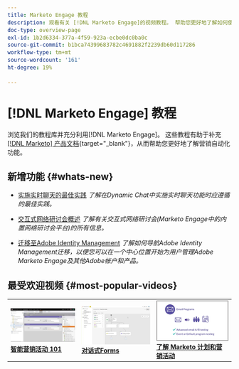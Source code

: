 ```yaml
---
title: Marketo Engage 教程
description: 观看有关 [!DNL Marketo Engage]的视频教程。 帮助您更好地了解如何使用营销自动化等功能。
doc-type: overview-page
exl-id: 1b2d6334-377a-4f59-923a-ecbe0dc0ba0c
source-git-commit: b1bca74399683782c4691882f2239db60d117286
workflow-type: tm+mt
source-wordcount: '161'
ht-degree: 19%

---
```


# [!DNL Marketo Engage] 教程

浏览我们的教程库并充分利用[!DNL Marketo Engage]。 这些教程有助于补充[[!DNL Marketo] 产品文档](https://experienceleague.adobe.com/docs/marketo/using/home.html?lang=zh-Hans){target="_blank"}，从而帮助您更好地了解营销自动化功能。

<!-- <div id="recs-overview-body-1"></div>
<div id="recs-overview-body-2"></div>
<div id="recs-overview-body-3"></div>
<div id="recs-overview-body-4"></div>
<div id="recs-overview-body-5"></div>
<div id="recs-overview-body-6"></div> -->

## 新增功能 {#whats-new}

* [实施实时聊天的最佳实践](https://experienceleague.adobe.com/en/docs/marketo-learn/tutorials/dynamic-chat/live-chat-best-practices.md)
  _了解在Dynamic Chat中实施实时聊天功能时应遵循的最佳实践。_

* [交互式网络研讨会概述](https://experienceleague.adobe.com/en/docs/marketo-learn/tutorials/events/interactive-webinars-overview)
  _了解有关交互式网络研讨会(Marketo Engage中的内置网络研讨会平台)的所有信息。_

* [迁移至Adobe Identity Management](https://experienceleague.adobe.com/en/docs/marketo-learn/tutorials/fundamentals/migrating-to-adobe-identity-management)
  _了解如何导航Adobe Identity Management迁移，以便您可以在一个中心位置开始为用户管理Adobe Marketo Engage及其他Adobe帐户和产品。_

## 最受欢迎视频 {#most-popular-videos}

<table>
<tr>
<td>
<a href="https://experienceleague.adobe.com/zh-hans/docs/marketo-learn/tutorials/programs-and-campaigns/smart-campaigns-101"><img alt="Smart Campaigns 101的缩略图图像" src="assets/tutorials-homepage-1.png"></a>
<div><a href="https://experienceleague.adobe.com/zh-hans/docs/marketo-learn/tutorials/programs-and-campaigns/smart-campaigns-101"><strong>智能营销活动 101</strong></a></div>
</td>
<td>
<a href="https://experienceleague.adobe.com/en/docs/marketo-learn/tutorials/dynamic-chat/conversational-forms"><img alt="对话Forms的缩略图图像" src="assets/tutorials-homepage-2.png"></a>
<div><a href="https://experienceleague.adobe.com/en/docs/marketo-learn/tutorials/dynamic-chat/conversational-forms"><strong>对话式Forms</strong></a></div>
</td>
<td>
<a href="https://experienceleague.adobe.com/zh-hans/docs/marketo-learn/tutorials/fundamentals/programs-and-campaigns"><img alt="了解Marketo项目和营销策划" src="assets/tutorials-homepage-3.png" /></a>
<div><a href="https://experienceleague.adobe.com/zh-hans/docs/marketo-learn/tutorials/fundamentals/programs-and-campaigns"><strong>了解 Marketo 计划和营销活动</strong></a></div>
</td>
</tr>
</table>
